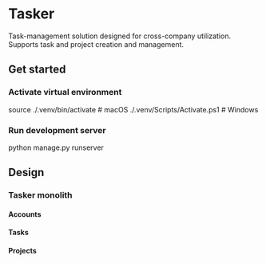 # Tasker
Task-management solution designed for cross-company utilization. Supports task and project creation and management.

## Get started

### Activate virtual environment
source ./.venv/bin/activate  # macOS
./.venv/Scripts/Activate.ps1 # Windows

### Run development server
python manage.py runserver



## Design

### Tasker monolith

#### Accounts

#### Tasks

#### Projects
